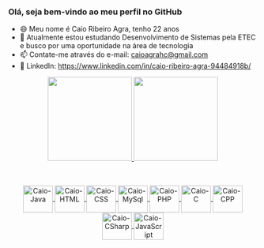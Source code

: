 ### Olá, seja bem-vindo ao meu perfil no GitHub

- 😄 Meu nome é Caio Ribeiro Agra, tenho 22 anos
- 🔭 Atualmente estou estudando Desenvolvimento de Sistemas pela ETEC e busco por uma oportunidade na área de tecnologia
- 📫 Contate-me através do e-mail: caioagrahc@gmail.com
- 🧭 LinkedIn: https://www.linkedin.com/in/caio-ribeiro-agra-94484918b/

<div align="center">
  <a href="https://github.com/CaioAgra">
  <img height="170em" src="https://github-readme-stats.vercel.app/api?username=CaioAgra&show_icons=true&theme=merko&include_all_commits=true&count_private=true"/>
  <img height="170em" src="https://github-readme-stats.vercel.app/api/top-langs/?username=CaioAgra&layout=compact&langs_count=7&theme=merko"/>
    
 ##
    
 <div style="display: inline_block"><br>
  <img align = "center" alt = "Caio-Java" height = "55" width = "60" src = "https://cdn.jsdelivr.net/gh/devicons/devicon/icons/java/java-original.svg">
  <img align = "center" alt = "Caio-HTML" height = "55" width = "60" src = "https://cdn.jsdelivr.net/gh/devicons/devicon/icons/html5/html5-original.svg" />
  <img align = "center" alt = "Caio-CSS" height = "55" width = "60" src = "https://cdn.jsdelivr.net/gh/devicons/devicon/icons/css3/css3-original.svg"  />
  <img align = "center" alt = "Caio-MySql" height = "55" width = "60" src="https://cdn.jsdelivr.net/gh/devicons/devicon/icons/mysql/mysql-original-wordmark.svg" />
  <img align = "center" alt = "Caio-PHP" height = "55" width = "60" src="https://cdn.jsdelivr.net/gh/devicons/devicon/icons/php/php-original.svg" />
  <img align = "center" alt = "Caio-C" height = "55" width = "60" src="https://cdn.jsdelivr.net/gh/devicons/devicon/icons/c/c-original.svg" />
  <img align = "center" alt = "Caio-CPP" height = "55" width = "60" src="https://cdn.jsdelivr.net/gh/devicons/devicon/icons/cplusplus/cplusplus-original.svg" />
  <img align = "center" alt = "Caio-CSharp" height = "55" width = "60" src="https://cdn.jsdelivr.net/gh/devicons/devicon/icons/csharp/csharp-original.svg" />
  <img align = "center" alt = "Caio-JavaScript" height = "55" width = "60" src="https://cdn.jsdelivr.net/gh/devicons/devicon/icons/javascript/javascript-original.svg" />
                  
          
                
                
  
